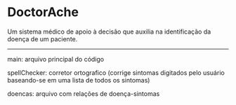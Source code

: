 # DoctorAche
Um sistema médico de apoio à decisão que auxilia na identificação da doença de um paciente.

----------------
main: arquivo principal do código

spellChecker: corretor ortografico (corrige sintomas digitados pelo usuário baseando-se em uma lista de todos os sintomas)

doencas: arquivo com relações de doença-sintomas

